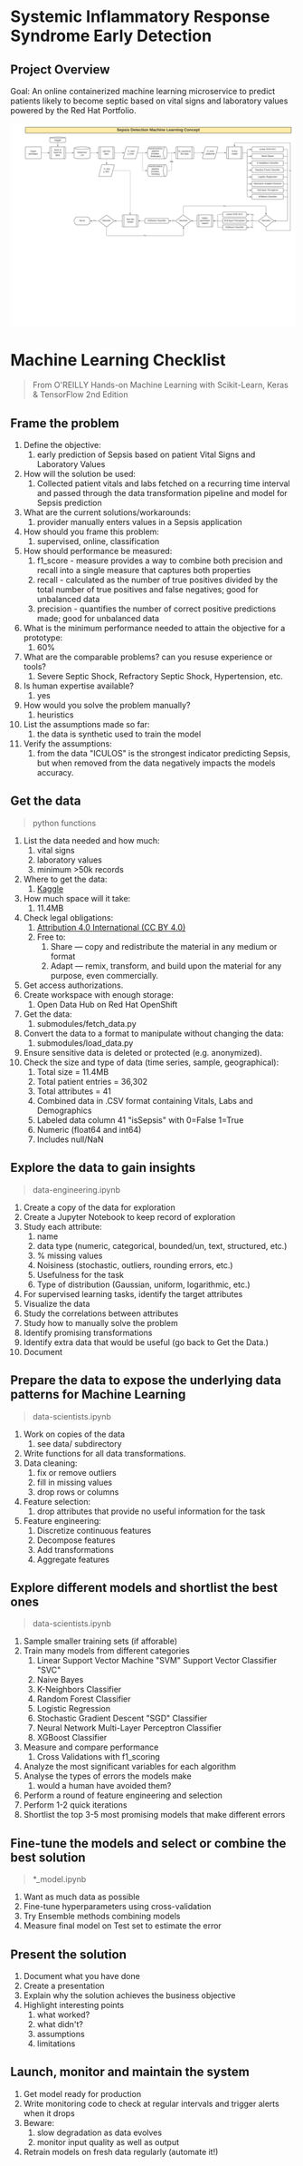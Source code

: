 # Systemic Inflammatory Response Syndrome Early Detection

## Project Overview

Goal: An online containerized machine learning microservice to predict patients likely
to become septic based on vital signs and laboratory values powered by 
the Red Hat Portfolio.

![image](images/SepsisDetection.png)

# Machine Learning Checklist
> From O'REILLY Hands-on Machine Learning with Scikit-Learn, Keras & TensorFlow 2nd Edition

## Frame the problem
1. Define the objective: 
   1. early prediction of Sepsis based on patient Vital Signs and Laboratory Values
1. How will the solution be used: 
   1. Collected patient vitals and labs fetched on a recurring time interval and passed through the data transformation pipeline and model for Sepsis prediction
1. What are the current solutions/workarounds: 
   1. provider manually enters values in a Sepsis application
1. How should you frame this problem: 
   1. supervised, online, classification
1. How should performance be measured: 
    1. f1_score - measure provides a way to combine both precision and recall into a single measure that captures both properties
    1. recall - calculated as the number of true positives divided by the total number of true positives and false negatives; good for unbalanced data
    1. precision - quantifies the number of correct positive predictions made; good for unbalanced data
1. What is the minimum performance needed to attain the objective for a prototype: 
   1. 60%
1. What are the comparable problems? can you resuse experience or tools? 
   1. Severe Septic Shock, Refractory Septic Shock, Hypertension, etc.
1. Is human expertise available? 
   1. yes
1. How would you solve the problem manually? 
   1. heuristics
1. List the assumptions made so far:
    1. the data is synthetic used to train the model
1. Verify the assumptions: 
    1. from the data "ICULOS" is the strongest indicator predicting Sepsis, but when removed from the data negatively impacts the models accuracy.
  
## Get the data
> python functions

1. List the data needed and how much:
    1. vital signs
    1. laboratory values
    1. minimum >50k records
1. Where to get the data: 
   1. [Kaggle](https://www.kaggle.com/maxskoryk/datasepsis)
1. How much space will it take: 
   1. 11.4MB
1. Check legal obligations: 
    1. [Attribution 4.0 International (CC BY 4.0)](https://creativecommons.org/licenses/by/4.0/)
    1. Free to: 
       1. Share — copy and redistribute the material in any medium or format 
       1. Adapt — remix, transform, and build upon the material for any purpose, even commercially.
1. Get access authorizations.
1. Create workspace with enough storage: 
   1. Open Data Hub on Red Hat OpenShift
1. Get the data:
   1. submodules/fetch_data.py
1. Convert the data to a format to manipulate without changing the data: 
   1. submodules/load_data.py
1. Ensure sensitive data is deleted or protected (e.g. anonymized).
1. Check the size and type of data (time series, sample, geographical):
   1. Total size = 11.4MB
   1. Total patient entries = 36,302
   1. Total attributes = 41 
   1. Combined data in .CSV format containing Vitals, Labs and Demographics 
   1. Labeled data column 41 "isSepsis" with 0=False 1=True
   1. Numeric (float64 and int64)
   1. Includes null/NaN

## Explore the data to gain insights
> data-engineering.ipynb

1. Create a copy of the data for exploration
1. Create a Jupyter Notebook to keep record of exploration
1. Study each attribute:
    1. name
    1. data type (numeric, categorical, bounded/un, text, structured, etc.)
    1. % missing values
    1. Noisiness (stochastic, outliers, rounding errors, etc.)
    1. Usefulness for the task
    1. Type of distribution (Gaussian, uniform, logarithmic, etc.)
1. For supervised learning tasks, identify the target attributes
1. Visualize the data
1. Study the correlations between attributes
1. Study how to manually solve the problem
1. Identify promising transformations
1. Identify extra data that would be useful (go back to Get the Data.)
1. Document

## Prepare the data to expose the underlying data patterns for Machine Learning
> data-scientists.ipynb
1. Work on copies of the data
   1. see data/ subdirectory
1. Write functions for all data transformations.
1. Data cleaning:
    1. fix or remove outliers
    1. fill in missing values
    1. drop rows or columns
1. Feature selection:
    1. drop attributes that provide no useful information for the task
1. Feature engineering:
    1. Discretize continuous features
    1. Decompose features
    1. Add transformations
    1. Aggregate features

## Explore different models and shortlist the best ones
> data-scientists.ipynb
1. Sample smaller training sets (if afforable)
1. Train many models from different categories 
    1. Linear Support Vector Machine "SVM" Support Vector Classifier "SVC"
    1. Naive Bayes
    1. K-Neighbors Classifier 
    1. Random Forest Classifier 
    1. Logistic Regression
    1. Stochastic Gradient Descent "SGD" Classifier
    1. Neural Network Multi-Layer Perceptron Classifier 
    1. XGBoost Classifier
1. Measure and compare performance
    1. Cross Validations with f1_scoring
1. Analyze the most significant variables for each algorithm
1. Analyse the types of errors the models make 
    1. would a human have avoided them?
1. Perform a round of feature engineering and selection
1. Perform 1-2 quick iterations
1. Shortlist the top 3-5 most promising models that make different errors

## Fine-tune the models and select or combine the best solution
> *_model.ipynb

1. Want as much data as possible
1. Fine-tune hyperparameters using cross-validation
1. Try Ensemble methods combining models
1. Measure final model on Test set to estimate the error

## Present the solution
1. Document what you have done
1. Create a presentation
1. Explain why the solution achieves the business objective
1. Highlight interesting points
    1. what worked?
    1. what didn't?
    1. assumptions
    1. limitations

## Launch, monitor and maintain the system
1. Get model ready for production
1. Write monitoring code to check at regular intervals and trigger alerts when it drops
1. Beware: 
    1. slow degradation as data evolves
    1. monitor input quality as well as output
1. Retrain models on fresh data regularly (automate it!)